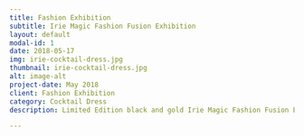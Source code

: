 ```yaml
---
title: Fashion Exhibition
subtitle: Irie Magic Fashion Fusion Exhibition
layout: default
modal-id: 1
date: 2018-05-17
img: irie-cocktail-dress.jpg
thumbnail: irie-cocktail-dress.jpg
alt: image-alt
project-date: May 2018
client: Fashion Exhibition
category: Cocktail Dress
description: Limited Edition black and gold Irie Magic Fashion Fusion Exhibition cocktail dress.

---
```


